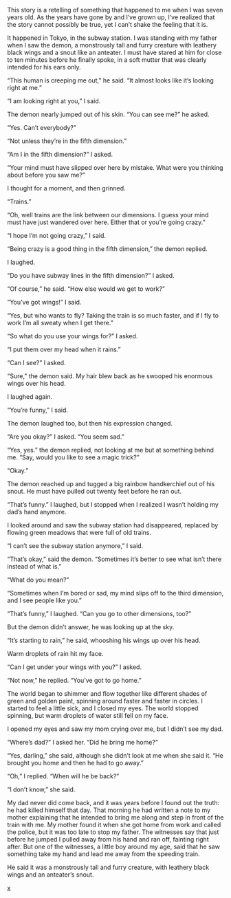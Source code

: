 This story is a retelling of something that happened to me when I was seven years old. As the years have gone by and I’ve grown up, I’ve realized that the story cannot possibly be true, yet I can’t shake the feeling that it is.

It happened in Tokyo, in the subway station. I was standing with my father when I saw the demon, a monstrously tall and furry creature with leathery black wings and a snout like an anteater. I must have stared at him for close to ten minutes before he finally spoke, in a soft mutter that was clearly intended for his ears only.

“This human is creeping me out,” he said. “It almost looks like it’s looking right at me.”

“I am looking right at you,” I said.

The demon nearly jumped out of his skin. “You can see me?” he asked.

“Yes. Can’t everybody?”

“Not unless they’re in the fifth dimension.”

“Am I in the fifth dimension?” I asked.

“Your mind must have slipped over here by mistake. What were you thinking about before you saw me?”

I thought for a moment, and then grinned.

“Trains.”

“Oh, well trains are the link between our dimensions. I guess your mind must have just wandered over here. Either that or you’re going crazy.”

“I hope I’m not going crazy,” I said.

“Being crazy is a good thing in the fifth dimension,” the demon replied.

I laughed.

“Do you have subway lines in the fifth dimension?” I asked.

“Of course,” he said. “How else would we get to work?”

”You’ve got wings!” I said.

“Yes, but who wants to fly? Taking the train is so much faster, and if I fly to work I’m all sweaty when I get there.”

“So what do you use your wings for?” I asked.

“I put them over my head when it rains.”

“Can I see?” I asked.

“Sure,” the demon said. My hair blew back as he swooped his enormous wings over his head.

I laughed again.

“You’re funny,” I said.

The demon laughed too, but then his expression changed.

“Are you okay?” I asked. “You seem sad.”

“Yes, yes.” the demon replied, not looking at me but at something behind me. “Say, would you like to see a magic trick?”

“Okay.”

The demon reached up and tugged a big rainbow handkerchief out of his snout. He must have pulled out twenty feet before he ran out.

“That’s funny.” I laughed, but I stopped when I realized I wasn’t holding my dad’s hand anymore.

I looked around and saw the subway station had disappeared, replaced by flowing green meadows that were full of old trains.

“I can’t see the subway station anymore,” I said.

“That’s okay,” said the demon. “Sometimes it’s better to see what isn’t there instead of what is.”

“What do you mean?”

“Sometimes when I’m bored or sad, my mind slips off to the third dimension, and I see people like you.”

“That’s funny,” I laughed. “Can you go to other dimensions, too?”

But the demon didn’t answer, he was looking up at the sky.

“It’s starting to rain,” he said, whooshing his wings up over his head.

Warm droplets of rain hit my face. 

“Can I get under your wings with you?” I asked.

“Not now,” he replied. “You’ve got to go home.”

The world began to shimmer and flow together like different shades of green and golden paint, spinning around faster and faster in circles. I started to feel a little sick, and I closed my eyes. The world stopped spinning, but warm droplets of water still fell on my face.

I opened my eyes and saw my mom crying over me, but I didn’t see my dad.

“Where’s dad?” I asked her. “Did he bring me home?”

“Yes, darling,” she said, although she didn’t look at me when she said it. “He brought you home and then he had to go away.”

“Oh,” I replied. “When will he be back?”

“I don’t know,” she said.

My dad never did come back, and it was years before I found out the truth: he had killed himself that day. That morning he had written a note to my mother explaining that he intended to bring me along and step in front of the train with me. My mother found it when she got home from work and called the police, but it was too late to stop my father. The witnesses say that just before he jumped I pulled away from his hand and ran off, fainting right after. But one of the witnesses, a little boy around my age, said that he saw something take my hand and lead me away from the speeding train.

He said it was a monstrously tall and furry creature, with leathery black wings and an anteater’s snout.

[x](http://Facebook.com/lifeisstrangemetoo)